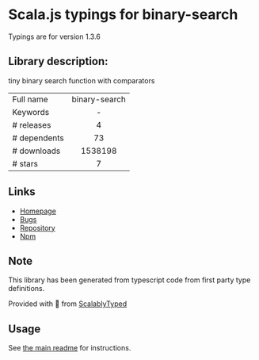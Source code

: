 
# Scala.js typings for binary-search

Typings are for version 1.3.6

## Library description:
tiny binary search function with comparators

|                    |                 |
| ------------------ | :-------------: |
| Full name          | binary-search |
| Keywords           | - |
| # releases         | 4 |
| # dependents       | 73 |
| # downloads        | 1538198 |
| # stars            | 7 |

## Links
- [Homepage](https://github.com/darkskyapp/binary-search#readme)
- [Bugs](https://github.com/darkskyapp/binary-search/issues)
- [Repository](https://github.com/darkskyapp/binary-search)
- [Npm](https://www.npmjs.com/package/binary-search)
    


## Note
This library has been generated from typescript code from first party type definitions.

Provided with :purple_heart: from [ScalablyTyped](https://github.com/oyvindberg/ScalablyTyped)

## Usage
See [the main readme](../../readme.md) for instructions.


